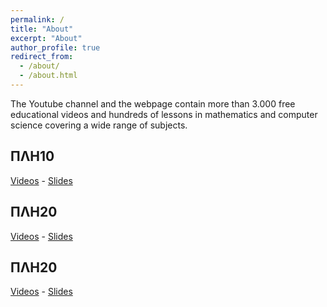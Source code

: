 ```yaml
---
permalink: /
title: "About"
excerpt: "About"
author_profile: true
redirect_from: 
  - /about/
  - /about.html
---
```


The Youtube channel and the webpage contain more than 3.000 free educational videos and hundreds of lessons in mathematics and computer science covering a wide range of subjects.

ΠΛΗ10
---
[Videos](https://youtube.com/@psounis/search?query=ΠΛΗ10) - [Slides](https://github.com/psounis/notes/tree/master/plh10)

ΠΛΗ20
---
[Videos](https://youtube.com/@psounis/search?query=ΠΛΗ20) - [Slides](https://github.com/psounis/notes/tree/master/plh20)

ΠΛΗ20
---
[Videos](https://youtube.com/@psounis/search?query=ΠΛΗ30) - [Slides](https://github.com/psounis/notes/tree/master/plh30)

